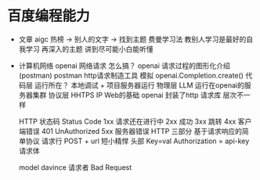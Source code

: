 # 百度编程能力



- 文章
    aigc
    热榜 -> 别人的文字 -> 找到主题
    费曼学习法 教别人学习是最好的自我学习
    再深入的主题 讲到尽可能小白能听懂

- 计算机网络
    openai 网络请求 怎么搞？
    openai 请求过程的图形化介绍(postman)
    postman   http请求制造工具
    模拟
    openai.Completion.create() 代码层   运行所在？ 本地调试 + 项目服务器运行 物理层
    LLM 运行在openai的服务器集群
    协议层 HHTPS  IP  Web的基础     openai 封装了http 请求库
    层次不一样

    HTTP 状态码 Status Code
    1xx     请求还在进行中
    2xx     成功
    3xx     跳转
    4xx     客户端错误
        401 UnAuthorized
    5xx     服务器错误
    HTTP 三部分 基于请求响应的简单协议
        请求行  POST + url 短小精悍
        头部    Key=val Authorization = api-key
        请求体

    model davince 请求者    Bad Request